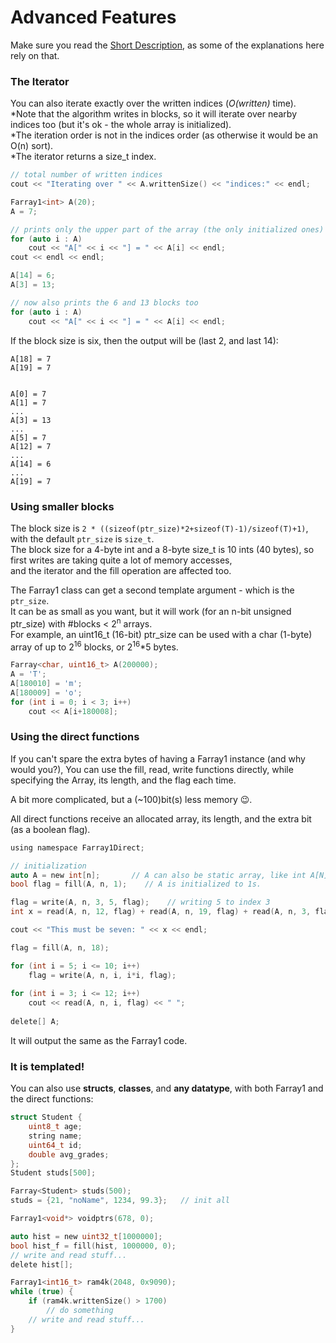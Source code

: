 # Advanced Features

Make sure you read the [Short Description](Short-Description.md), as some of the explanations here rely on that.

### The Iterator
You can also iterate exactly over the written indices (*O(written)* time).<br />
\*Note that the algorithm writes in blocks, so it will iterate over nearby indices too (but it's ok - the whole array is initialized).<br>
\*The iteration order is not in the indices order (as otherwise it would be an O(n) sort).<br>
\*The iterator returns a size_t index.

```cpp
// total number of written indices
cout << "Iterating over " << A.writtenSize() << "indices:" << endl;

Farray1<int> A(20); 
A = 7;

// prints only the upper part of the array (the only initialized ones)
for (auto i : A) 
    cout << "A[" << i << "] = " << A[i] << endl;
cout << endl << endl;

A[14] = 6; 
A[3] = 13;

// now also prints the 6 and 13 blocks too
for (auto i : A) 
    cout << "A[" << i << "] = " << A[i] << endl;
```

If the block size is six, then the output will be (last 2, and last 14):

```
A[18] = 7
A[19] = 7


A[0] = 7
A[1] = 7
...
A[3] = 13
...
A[5] = 7
A[12] = 7
...
A[14] = 6
...
A[19] = 7
```

### Using smaller blocks

The block size is `2 * ((sizeof(ptr_size)*2+sizeof(T)-1)/sizeof(T)+1)`, with the default `ptr_size` is `size_t`.<br />
The block size for a 4-byte int and a 8-byte size_t is 10 ints (40 bytes), so first writes are taking quite a lot of memory accesses,<br />
and the iterator and the fill operation are affected too.

The Farray1 class can get a second template argument - which is the `ptr_size`.<br />
It can be as small as you want, but it will work (for an n-bit unsigned ptr_size) with #blocks < 2<sup>n</sup> arrays.<br />
For example, an uint16_t (16-bit) ptr_size can be used with a char (1-byte) array of up to 2<sup>16</sup> blocks, or 2<sup>16</sup>\*5 bytes.

```c
Farray<char, uint16_t> A(200000);
A = 'T';
A[180010] = 'm';
A[180009] = 'o';
for (int i = 0; i < 3; i++) 
    cout << A[i+180008];
```


### Using the direct functions

If you can't spare the extra bytes of having a Farray1 instance (and why would you?),
You can use the fill, read, write functions directly, while specifying the Array, its length, and the flag each time.

A bit more complicated, but a (~100)bit(s) less memory 😉.

All direct functions receive an allocated array, its length, and the extra bit (as a boolean flag).
```c
using namespace Farray1Direct;

// initialization
auto A = new int[n];       // A can also be static array, like int A[N];
bool flag = fill(A, n, 1);    // A is initialized to 1s.

flag = write(A, n, 3, 5, flag);    // writing 5 to index 3
int x = read(A, n, 12, flag) + read(A, n, 19, flag) + read(A, n, 3, flag);    // reading (1+1+5)

cout << "This must be seven: " << x << endl;

flag = fill(A, n, 18);

for (int i = 5; i <= 10; i++)
    flag = write(A, n, i, i*i, flag);
    
for (int i = 3; i <= 12; i++)
    cout << read(A, n, i, flag) << " ";
    
delete[] A;
```
It will output the same as the Farray1 code.

### It is templated!

You can also use **structs**, **classes**, and **any datatype**, with both Farray1 and the direct functions:

```c
struct Student {
    uint8_t age;
    string name;
    uint64_t id;
    double avg_grades;
};
Student studs[500];

Farray<Student> studs(500);
studs = {21, "noName", 1234, 99.3};   // init all

Farray1<void*> voidptrs(678, 0);

auto hist = new uint32_t[1000000];
bool hist_f = fill(hist, 1000000, 0);
// write and read stuff...
delete hist[];

Farray1<int16_t> ram4k(2048, 0x9090);
while (true) {
    if (ram4k.writtenSize() > 1700) 
        // do something
    // write and read stuff...
}
```

